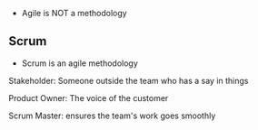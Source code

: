 - Agile is NOT a methodology

## Scrum

- Scrum is an agile methodology

Stakeholder: Someone outside the team who has a say in things

Product Owner: The voice of the customer

Scrum Master: ensures the team's work goes smoothly

